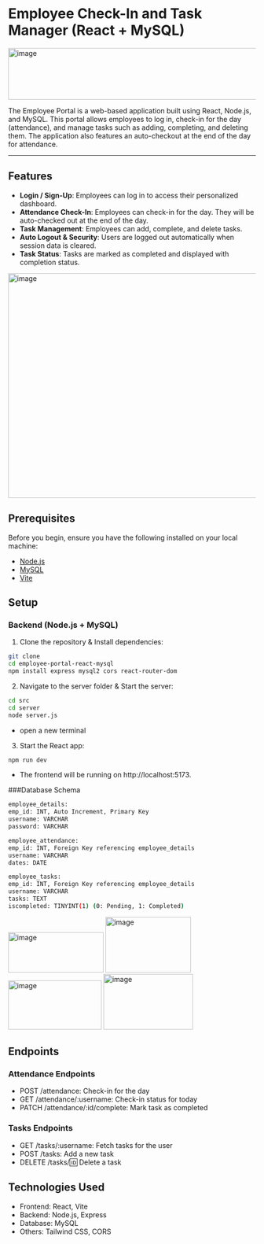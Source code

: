 # Employee Check-In and Task Manager (React + MySQL)
<img width="689" height="105" alt="image" src="https://github.com/user-attachments/assets/644b1f3a-e201-409f-92d9-8bfd1c21c46d" />

The Employee Portal is a web-based application built using React, Node.js, and MySQL. This portal allows employees to log in, check-in for the day (attendance), and manage tasks such as adding, completing, and deleting them. The application also features an auto-checkout at the end of the day for attendance.

---

## Features

- **Login / Sign-Up**: Employees can log in to access their personalized dashboard.
- **Attendance Check-In**: Employees can check-in for the day. They will be auto-checked out at the end of the day.
- **Task Management**: Employees can add, complete, and delete tasks.
- **Auto Logout & Security**: Users are logged out automatically when session data is cleared.
- **Task Status**: Tasks are marked as completed and displayed with completion status.

<img width="713" height="457" alt="image" src="https://github.com/user-attachments/assets/c91d9aaa-08b5-4713-a169-81cb075b287a" />

## Prerequisites

Before you begin, ensure you have the following installed on your local machine:

- [Node.js](https://nodejs.org/en/download/)
- [MySQL](https://dev.mysql.com/downloads/installer/)
- [Vite](https://vitejs.dev/)

## Setup

### Backend (Node.js + MySQL)

1. Clone the repository & Install dependencies:

```bash
git clone 
cd employee-portal-react-mysql
npm install express mysql2 cors react-router-dom
```

2. Navigate to the server folder & Start the server:
```bash
cd src
cd server
node server.js
```
- open a new terminal

3. Start the React app:
```bash
npm run dev
```
- The frontend will be running on http://localhost:5173.

###Database Schema

```bash
employee_details:
emp_id: INT, Auto Increment, Primary Key
username: VARCHAR
password: VARCHAR

employee_attendance:
emp_id: INT, Foreign Key referencing employee_details
username: VARCHAR
dates: DATE

employee_tasks:
emp_id: INT, Foreign Key referencing employee_details
username: VARCHAR
tasks: TEXT
iscompleted: TINYINT(1) (0: Pending, 1: Completed)
```
<img width="194" height="82" alt="image" src="https://github.com/user-attachments/assets/2dec5845-fd0b-4eb6-b20d-dc9d5555f72e" />
<img width="174" height="113" alt="image" src="https://github.com/user-attachments/assets/d2f94684-4a72-44ae-aeec-a67dd5a2a6c5" />
<img width="190" height="100" alt="image" src="https://github.com/user-attachments/assets/00eb6d66-a08e-4efc-a1c7-c8a4e1b00ae1" />
<img width="182" height="113" alt="image" src="https://github.com/user-attachments/assets/8801f9dd-9901-403d-90dd-1e0eb6b2dfec" />

## Endpoints
### Attendance Endpoints
- POST /attendance: Check-in for the day
- GET /attendance/:username: Check-in status for today
- PATCH /attendance/:id/complete: Mark task as completed

### Tasks Endpoints
- GET /tasks/:username: Fetch tasks for the user
- POST /tasks: Add a new task
- DELETE /tasks/:id: Delete a task

## Technologies Used
- Frontend: React, Vite
- Backend: Node.js, Express
- Database: MySQL
- Others: Tailwind CSS, CORS
